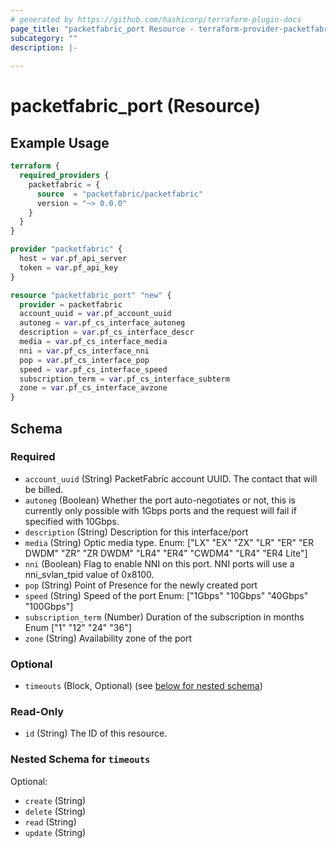 ```yaml
---
# generated by https://github.com/hashicorp/terraform-plugin-docs
page_title: "packetfabric_port Resource - terraform-provider-packetfabric"
subcategory: ""
description: |-
  
---
```


# packetfabric_port (Resource)



## Example Usage

```terraform
terraform {
  required_providers {
    packetfabric = {
      source  = "packetfabric/packetfabric"
      version = "~> 0.0.0"
    }
  }
}

provider "packetfabric" {
  host = var.pf_api_server
  token = var.pf_api_key
}

resource "packetfabric_port" "new" {
  provider = packetfabric
  account_uuid = var.pf_account_uuid
  autoneg = var.pf_cs_interface_autoneg
  description = var.pf_cs_interface_descr
  media = var.pf_cs_interface_media
  nni = var.pf_cs_interface_nni
  pop = var.pf_cs_interface_pop
  speed = var.pf_cs_interface_speed
  subscription_term = var.pf_cs_interface_subterm
  zone = var.pf_cs_interface_avzone
}
```

<!-- schema generated by tfplugindocs -->
## Schema

### Required

- `account_uuid` (String) PacketFabric account UUID. The contact that will be billed.
- `autoneg` (Boolean) Whether the port auto-negotiates or not, this is currently only possible with 1Gbps ports and the request will fail if specified with 10Gbps.
- `description` (String) Description for this interface/port
- `media` (String) Optic media type.
		Enum: ["LX" "EX" "ZX" "LR" "ER" "ER DWDM" "ZR" "ZR DWDM" "LR4" "ER4" "CWDM4" "LR4" "ER4 Lite"]
- `nni` (Boolean) Flag to enable NNI on this port. NNI ports will use a nni_svlan_tpid value of 0x8100.
- `pop` (String) Point of Presence for the newly created port
- `speed` (String) Speed of the port
		Enum: ["1Gbps" "10Gbps" "40Gbps" "100Gbps"]
- `subscription_term` (Number) Duration of the subscription in months
		Enum ["1" "12" "24" "36"]
- `zone` (String) Availability zone of the port

### Optional

- `timeouts` (Block, Optional) (see [below for nested schema](#nestedblock--timeouts))

### Read-Only

- `id` (String) The ID of this resource.

<a id="nestedblock--timeouts"></a>
### Nested Schema for `timeouts`

Optional:

- `create` (String)
- `delete` (String)
- `read` (String)
- `update` (String)


